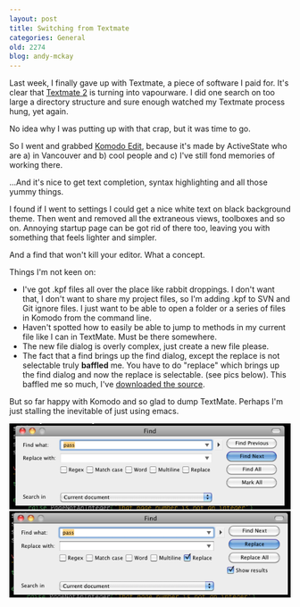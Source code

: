 ```yaml
---
layout: post
title: Switching from Textmate
categories: General
old: 2274
blog: andy-mckay
---
```

<p>Last week, I finally gave up with Textmate, a piece of software I paid for. It's clear that <a href="http://twitter.com/wasTM2released">Textmate 2</a> is turning into vapourware. I did one search on too large a directory structure and sure enough watched my Textmate process hung, yet again.</p>
<p>No idea why I was putting up with that crap, but it was time to go.</p>
<p>So I went and grabbed <a href="http://www.activestate.com/komodo-edit/downloads">Komodo Edit</a>, because it's made by ActiveState who are a) in Vancouver and b) cool people and c) I've still fond memories of working there.</p>
<p>...And it's nice to get text completion, syntax highlighting and all those yummy things.</p>
<p>I found if I went to settings I could get a nice white text on black background theme. Then went and removed all the extraneous views, toolboxes and so on. Annoying startup page can be got rid of there too, leaving you with something that feels lighter and simpler.</p>
<p>And  a find that won't kill your editor. What a concept.</p>
<p>Things I'm not keen on:</p>
<ul>
<li>I've got .kpf files all over the place like rabbit droppings. I don't want that, I don't want to share my project files, so I'm adding .kpf to SVN and Git ignore files. I just want to be able to open a folder or a series of files in Komodo from the command line.</li>
<li>Haven't spotted how to easily be able to jump to methods in my current file like I can in TextMate. Must be there somewhere.</li>
<li>The new file dialog is overly complex, just create a new file please.</li>
<li>The fact that a find brings up the find dialog, except the replace is not selectable truly <b>baffled</b> me. You have to do "replace" which brings up the find dialog and now the replace is selectable. (see pics below). This baffled me so much, I've <a href="http://svn.openkomodo.com/openkomodo">downloaded the source</a>.</li>
</ul>
<p>But so far happy with Komodo and so glad to dump TextMate. Perhaps I'm just stalling the inevitable of just using emacs.</p>
<img src="/files/komodo-find.png" title="this is the find dialog" />
<img src="/files/komodo-replace.png" title="this is the replace dialog" />